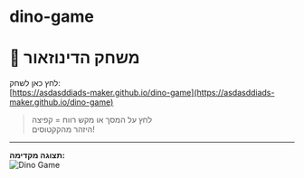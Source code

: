 # dino-game
# 🦖 משחק הדינוזאור

לחץ כאן לשחק:  
[https://asdasddiads-maker.github.io/dino-game](https://asdasddiads-maker.github.io/dino-game)

> לחץ על המסך או מקש רווח = קפיצה  
> היזהר מהקקטוסים!

---

**תצוגה מקדימה:**  
![Dino Game](https://asdasddiads-maker.github.io/dino-game)
